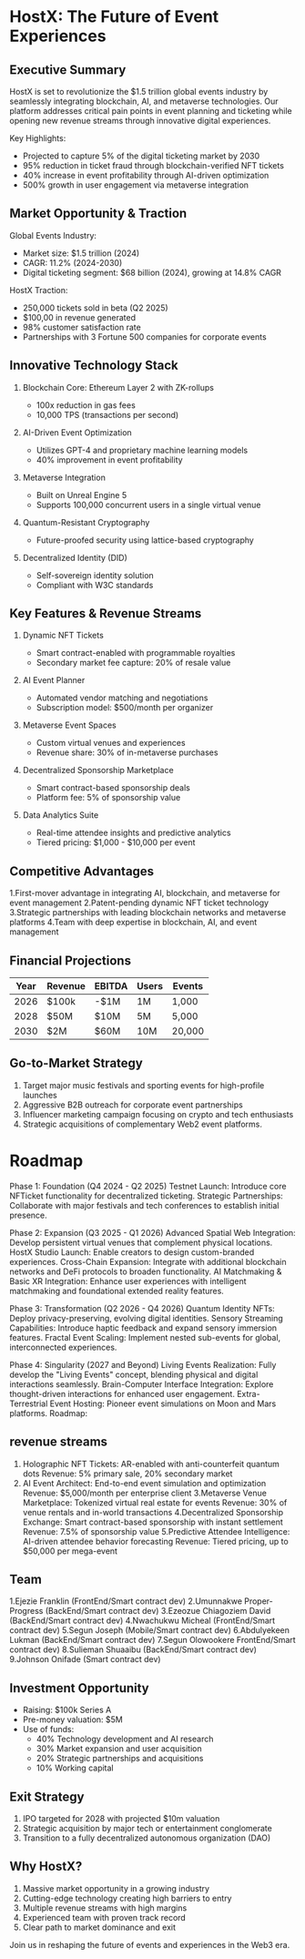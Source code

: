 
 # HostX: The Future of Event Experiences

## Executive Summary

HostX is set to revolutionize the $1.5 trillion global events industry by seamlessly integrating blockchain, AI, and metaverse technologies. Our platform addresses critical pain points in event planning and ticketing while opening new revenue streams through innovative digital experiences.

Key Highlights:
- Projected to capture 5% of the digital ticketing market by 2030
- 95% reduction in ticket fraud through blockchain-verified NFT tickets
- 40% increase in event profitability through AI-driven optimization
- 500% growth in user engagement via metaverse integration

## Market Opportunity & Traction

Global Events Industry:
- Market size: $1.5 trillion (2024)
- CAGR: 11.2% (2024-2030)
- Digital ticketing segment: $68 billion (2024), growing at 14.8% CAGR

HostX Traction:
- 250,000 tickets sold in beta (Q2 2025)
- $100,00 in revenue generated
- 98% customer satisfaction rate
- Partnerships with 3 Fortune 500 companies for corporate events

## Innovative Technology Stack

1. Blockchain Core: Ethereum Layer 2 with ZK-rollups
   - 100x reduction in gas fees
   - 10,000 TPS (transactions per second)

2. AI-Driven Event Optimization
   - Utilizes GPT-4 and proprietary machine learning models
   - 40% improvement in event profitability

3. Metaverse Integration
   - Built on Unreal Engine 5
   - Supports 100,000 concurrent users in a single virtual venue

4. Quantum-Resistant Cryptography
   - Future-proofed security using lattice-based cryptography

5. Decentralized Identity (DID)
   - Self-sovereign identity solution
   - Compliant with W3C standards

## Key Features & Revenue Streams

1. Dynamic NFT Tickets
   - Smart contract-enabled with programmable royalties
   - Secondary market fee capture: 20% of resale value

2. AI Event Planner
   - Automated vendor matching and negotiations
   - Subscription model: $500/month per organizer

3. Metaverse Event Spaces
   - Custom virtual venues and experiences
   - Revenue share: 30% of in-metaverse purchases

4. Decentralized Sponsorship Marketplace
   - Smart contract-based sponsorship deals
   - Platform fee: 5% of sponsorship value

5. Data Analytics Suite
   - Real-time attendee insights and predictive analytics
   - Tiered pricing: $1,000 - $10,000 per event

## Competitive Advantages

1.First-mover advantage in integrating AI, blockchain, and metaverse for event management
2.Patent-pending dynamic NFT ticket technology
3.Strategic partnerships with leading blockchain networks and metaverse platforms
4.Team with deep expertise in blockchain, AI, and event management


## Financial Projections

| Year | Revenue    | EBITDA     | Users      | Events    |
|------|------------|------------|------------|-----------|
| 2026 | $100k       | -$1M      | 1M         | 1,000     |
| 2028 | $50M        | $10M      | 5M         | 5,000     |
| 2030 | $2M         | $60M      | 10M        | 20,000    |

## Go-to-Market Strategy

1. Target major music festivals and sporting events for high-profile launches
2. Aggressive B2B outreach for corporate event partnerships
3. Influencer marketing campaign focusing on crypto and tech enthusiasts
4. Strategic acquisitions of complementary Web2 event platforms. 

# Roadmap

Phase 1: Foundation (Q4 2024 - Q2 2025)
Testnet Launch: Introduce core NFTicket functionality for decentralized ticketing.
Strategic Partnerships: Collaborate with major festivals and tech conferences to establish initial presence.

Phase 2: Expansion (Q3 2025 - Q1 2026)
Advanced Spatial Web Integration: Develop persistent virtual venues that complement physical locations.
HostX Studio Launch: Enable creators to design custom-branded experiences.
Cross-Chain Expansion: Integrate with additional blockchain networks and DeFi protocols to broaden functionality.
AI Matchmaking & Basic XR Integration: Enhance user experiences with intelligent matchmaking and foundational extended reality features.

Phase 3: Transformation (Q2 2026 - Q4 2026)
Quantum Identity NFTs: Deploy privacy-preserving, evolving digital identities.
Sensory Streaming Capabilities: Introduce haptic feedback and expand sensory immersion features.
Fractal Event Scaling: Implement nested sub-events for global, interconnected experiences.

Phase 4: Singularity (2027 and Beyond)
Living Events Realization: Fully develop the "Living Events" concept, blending physical and digital interactions seamlessly.
Brain-Computer Interface Integration: Explore thought-driven interactions for enhanced user engagement.
Extra-Terrestrial Event Hosting: Pioneer event simulations on Moon and Mars platforms.
Roadmap:


## revenue streams

1. Holographic NFT Tickets:
AR-enabled with anti-counterfeit quantum dots
Revenue: 5% primary sale, 20% secondary market
2. AI Event Architect:
End-to-end event simulation and optimization
Revenue: $5,000/month per enterprise client
3.Metaverse Venue Marketplace:
Tokenized virtual real estate for events
Revenue: 30% of venue rentals and in-world transactions
4.Decentralized Sponsorship Exchange:
Smart contract-based sponsorship with instant settlement
Revenue: 7.5% of sponsorship value
5.Predictive Attendee Intelligence:
AI-driven attendee behavior forecasting
Revenue: Tiered pricing, up to $50,000 per mega-event

## Team

1.Ejezie Franklin (FrontEnd/Smart contract dev)
2.Umunnakwe Proper-Progress (BackEnd/Smart contract dev)
3.Ezeozue Chiagoziem David (BackEnd/Smart contract dev)
4.Nwachukwu Micheal (FrontEnd/Smart contract dev)
5.Segun Joseph (Mobile/Smart contract dev)
6.Abdulyekeen Lukman (BackEnd/Smart contract dev)
7.Segun Olowookere FrontEnd/Smart contract dev)
8.Sulieman Shuaaibu (BackEnd/Smart contract dev)
9.Johnson Onifade (Smart contract dev)

## Investment Opportunity

- Raising: $100k Series A
- Pre-money valuation: $5M
- Use of funds:
  - 40% Technology development and AI research
  - 30% Market expansion and user acquisition
  - 20% Strategic partnerships and acquisitions
  - 10% Working capital

## Exit Strategy

1. IPO targeted for 2028 with projected $10m valuation
2. Strategic acquisition by major tech or entertainment conglomerate
3. Transition to a fully decentralized autonomous organization (DAO)

## Why HostX?

1. Massive market opportunity in a growing industry
2. Cutting-edge technology creating high barriers to entry
3. Multiple revenue streams with high margins
4. Experienced team with proven track record
5. Clear path to market dominance and exit

Join us in reshaping the future of events and experiences in the Web3 era.

